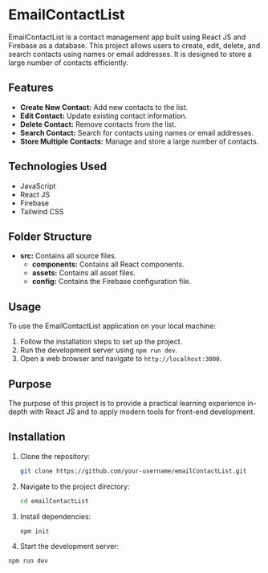 # EmailContactList

EmailContactList is a contact management app built using React JS and Firebase as a database. This project allows users to create, edit, delete, and search contacts using names or email addresses. It is designed to store a large number of contacts efficiently.

## Features

- **Create New Contact:** Add new contacts to the list.
- **Edit Contact:** Update existing contact information.
- **Delete Contact:** Remove contacts from the list.
- **Search Contact:** Search for contacts using names or email addresses.
- **Store Multiple Contacts:** Manage and store a large number of contacts.

## Technologies Used

- JavaScript
- React JS
- Firebase
- Tailwind CSS


## Folder Structure

- **src:** Contains all source files.
  - **components:** Contains all React components.
  - **assets:** Contains all asset files.
  - **config:** Contains the Firebase configuration file.

## Usage

To use the EmailContactList application on your local machine:

1. Follow the installation steps to set up the project.
2. Run the development server using `npm run dev`.
3. Open a web browser and navigate to `http://localhost:3000`.

## Purpose

The purpose of this project is to provide a practical learning experience in-depth with React JS and to apply modern tools for front-end development.


## Installation

1. Clone the repository:

   ```bash
   git clone https://github.com/your-username/emailContactList.git

2. Navigate to the project directory:

   ```bash
   cd emailContactList

3. Install dependencies:

    ```bash
    npm init


4. Start the development server:

  ```bash
  npm run dev
